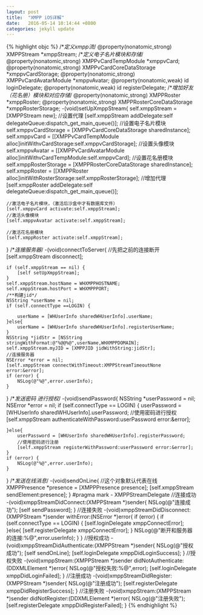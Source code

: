 ```yaml
---
layout: post
title:  "XMPP iOS详解"
date:   2016-05-14 10:14:44 +0800
categories: jekyll update
---
```

{% highlight objc %}
/**定义xmpp流*/
@property(nonatomic,strong) XMPPStream *xmppStream;
/**定义电子名片模块和存储*/
@property(nonatomic,strong) XMPPvCardTempModule *xmppvCard;
@property(nonatomic,strong) XMPPvCardCoreDataStorage *xmppvCardStorage;
@property(nonatomic,strong) XMPPvCardAvatarModule *xmppvAvatar;
@property(nonatomic,weak) id<WHLoginDelegate> loginDelegate;
@property(nonatomic,weak) id<WHRegisterDelegate> registerDelegate;
/**增加好友（花名册）模块和对应存储*/
@property(nonatomic,strong) XMPPRoster *xmppRoster;
@property(nonatomic,strong) XMPPRosterCoreDataStorage *xmppRosterStorage;
-(void)setUpXmppStream{
    self.xmppStream = [XMPPStream new];
    //设置代理
    [self.xmppStream addDelegate:self delegateQueue:dispatch_get_main_queue()];
    //设置电子名片模块
    self.xmppvCardStorage = [XMPPvCardCoreDataStorage sharedInstance];
    self.xmppvCard = [[XMPPvCardTempModule alloc]initWithvCardStorage:self.xmppvCardStorage];
    //设置头像模块
    self.xmppvAvatar = [[XMPPvCardAvatarModule alloc]initWithvCardTempModule:self.xmppvCard];
    //设置花名册模块
    self.xmppRosterStorage = [XMPPRosterCoreDataStorage sharedInstance];
    self.xmppRoster = [[XMPPRoster alloc]initWithRosterStorage:self.xmppRosterStorage];
    //增加代理
    [self.xmppRoster addDelegate:self delegateQueue:dispatch_get_main_queue()];
    
    //激活电子名片模块，（激活后沙盒中才有数据库文件）
    [self.xmppvCard activate:self.xmppStream];
    //激活头像模块
    [self.xmppvAvatar activate:self.xmppStream];
    
    //激活花名册模块
    [self.xmppRoster activate:self.xmppStream];
    
}
/**连接服务器*/
-(void)connectToServer{
    //先把之前的连接断开
    [self.xmppStream disconnect];
    
    if (self.xmppStream == nil) {
        [self setUpXmppStream];
    }
    self.xmppStream.hostName = WHXMPPHOSTNAME;
    self.xmppStream.hostPort = WHXMPPPORT;
    /**构建jid*/
    NSString *userName = nil;
    if (self.connectType ==LOGIN) {
        
        userName = [WHUserInfo sharedWHUserInfo].userName;
    }else{
        userName = [WHUserInfo sharedWHUserInfo].registerUserName;
    }
    NSString *jidStr = [NSString stringWithFormat:@"%@@%@",userName,WHXMPPDOMAIN];
    self.xmppStream.myJID = [XMPPJID jidWithString:jidStr];
    //连接服务器
    NSError *error = nil;
    [self.xmppStream connectWithTimeout:XMPPStreamTimeoutNone error:&error];
    if (error) {
        NSLog(@"%@",error.userInfo);
    }
    
    
}
/**发送密码 进行授权*/
-(void)sendPassword{
    NSString *userPassword = nil;
    NSError *error = nil;
    if (self.connectType == LOGIN) {
        userPassword = [WHUserInfo sharedWHUserInfo].userPassword;
        //使用密码进行授权
        [self.xmppStream authenticateWithPassword:userPassword error:&error];
        
    }else{
        userPassword = [WHUserInfo sharedWHUserInfo].registerPassword;
        //使用密码进行注册
        [self.xmppStream registerWithPassword:userPassword error:&error];
    }
    if (error) {
        NSLog(@"%@",error.userInfo);
    }
}
/**发送在线消息*/
-(void)sendOnLine{
    //这个对象默认代表在线
    XMPPPresence *presence = [XMPPPresence presence];
    [self.xmppStream sendElement:presence];
}
#pragma mark - XMPPStreamDelegate
//连接成功
-(void)xmppStreamDidConnect:(XMPPStream *)sender{
    NSLog(@"连接成功");
    [self sendPassword];
}
//连接失败
-(void)xmppStreamDidDisconnect:(XMPPStream *)sender withError:(NSError *)error{
    if (error) {
        if (self.connectType == LOGIN) {
            [self.loginDelegate xmppConnectError];
        }else{
            [self.registerDelegate xmppConnectError];
        }
        NSLog(@"断开和服务器的连接:%@",error.userInfo);
    }
}
//授权成功
-(void)xmppStreamDidAuthenticate:(XMPPStream *)sender{
    NSLog(@"授权成功");
    [self sendOnLine];
    [self.loginDelegate xmppDidLoginSuccess];
}
//授权失败
-(void)xmppStream:(XMPPStream *)sender didNotAuthenticate:(DDXMLElement *)error{
    NSLog(@"授权失败:%@",error);
    [self.loginDelegate xmppDidLoginFailed];
}
//注册成功
-(void)xmppStreamDidRegister:(XMPPStream *)sender{
    NSLog(@"注册成功");
    [self.registerDelegate xmppDidRegisterSuccess];
}
//注册失败
-(void)xmppStream:(XMPPStream *)sender didNotRegister:(DDXMLElement *)error{
    NSLog(@"注册失败");
    [self.registerDelegate xmppDidRegisterFailed];
}
{% endhighlight %}


[jekyll-docs]: http://jekyllrb.com/docs/home
[jekyll-gh]:   https://github.com/jekyll/jekyll
[jekyll-talk]: https://talk.jekyllrb.com/
